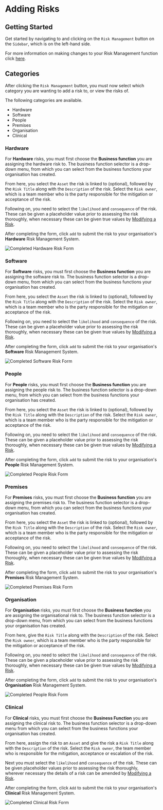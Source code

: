 # Adding Risks

## Getting Started

Get started by navigating to and clicking on the `Risk Management` button on the `Sidebar`, which is on the left-hand side.

For more information on making changes to your Risk Management function click [here][Risks].

## Categories

After clicking the `Risk Management` button, you must now select which category you are wanting to add a risk to, or view the risks of.

The following categories are available.
+ Hardware
+ Software
+ People
+ Premises
+ Organisation
+ Clinical

### Hardware

For **Hardware** risks, you must first choose the **Business function** you are assigning the hardware risk to. The business function selector is a drop-down menu, from which you can select from the business functions your organisation has created.

From here, you select the `Asset` the risk is linked to (optional), followed by the `Risk Title` along with the `Description` of the risk. Select the `Risk owner`, which is a team member who is the party responsible for the mitigation or acceptance of the risk. 

Following on, you need to select the `likelihood` and `consequence` of the risk. These can be given a placeholder value prior to assessing the risk thoroughly, when necessary these can be given true values by [Modifying a Risk][].

After completing the form, click `add` to submit the risk to your organisation's **Hardware** Risk Management System.

<img src="/img/DocImg/General Information/Risk_Management/Completed_Hardware_Risk_Form.png" alt="Completed Hardware Risk Form" class="center"/>

### Software

For **Software** risks, you must first choose the **Business function** you are assigning the software risk to. The business function selector is a drop-down menu, from which you can select from the business functions your organisation has created.

From here, you select the `Asset` the risk is linked to (optional), followed by the `Risk Title` along with the `Description` of the risk. Select the `Risk owner`, which is a team member who is the party responsible for the mitigation or acceptance of the risk. 

Following on, you need to select the `likelihood` and `consequence` of the risk. These can be given a placeholder value prior to assessing the risk thoroughly, when necessary these can be given true values by [Modifying a Risk][].

After completing the form, click `add` to submit the risk to your organisation's **Software** Risk Management System.

<img src="/img/DocImg/General Information/Risk_Management/Completed_Software_Risk_Form.png" alt="Completed Software Risk Form" class="center"/>

### People

For **People** risks, you must first choose the **Business function** you are assigning the people risk to. The business function selector is a drop-down menu, from which you can select from the business functions your organisation has created.

From here, you select the `Asset` the risk is linked to (optional), followed by the `Risk Title` along with the `Description` of the risk. Select the `Risk owner`, which is a team member who is the party responsible for the mitigation or acceptance of the risk. 

Following on, you need to select the `likelihood` and `consequence` of the risk. These can be given a placeholder value prior to assessing the risk thoroughly, when necessary these can be given true values by [Modifying a Risk][].

After completing the form, click `add` to submit the risk to your organisation's **People** Risk Management System.

<img src="/img/DocImg/General Information/Risk_Management/Completed_People_Risk_Form.png" alt="Completed People Risk Form" class="center"/>

### Premises

For **Premises** risks, you must first choose the **Business function** you are assigning the premises risk to. The business function selector is a drop-down menu, from which you can select from the business functions your organisation has created.

From here, you select the `Asset` the risk is linked to (optional), followed by the `Risk Title` along with the `Description` of the risk. Select the `Risk owner`, which is a team member who is the party responsible for the mitigation or acceptance of the risk. 

Following on, you need to select the `likelihood` and `consequence` of the risk. These can be given a placeholder value prior to assessing the risk thoroughly, when necessary these can be given true values by [Modifying a Risk][].

After completing the form, click `add` to submit the risk to your organisation's **Premises** Risk Management System.

<img src="/img/DocImg/General Information/Risk_Management/Completed_Premises_Risk_Form.png" alt="Completed Premises Risk Form" class="center"/>

### Organisation

For **Organisation** risks, you must first choose the **Business function** you are assigning the organisational risk to. The business function selector is a drop-down menu, from which you can select from the business functions your organisation has created.

From here, give the `Risk Title` along with the `Description` of the risk. Select the `Risk owner`, which is a team member who is the party responsible for the mitigation or acceptance of the risk. 

Following on, you need to select the `likelihood` and `consequence` of the risk. These can be given a placeholder value prior to assessing the risk thoroughly, when necessary these can be given true values by [Modifying a Risk][].

After completing the form, click `add` to submit the risk to your organisation's **Organisation** Risk Management System.

<img src="/img/DocImg/General Information/Risk_Management/Completed_Organisation_Risk_Form.png" alt="Completed People Risk Form" class="center"/>

### Clinical

For **Clinical** risks, you must first choose the **Business Function** you are assigning the clinical risk to. The business function selector is a drop-down menu from which you can select from the business functions your organisation has created.

From here, assign the risk to an `Asset` and give the risk a `Risk Title` along with the `Description` of the risk. Select the `Risk owner`, the team member who is responsible for the mitigation, acceptance or escalation of the risk.

Next you must select the `likelihood` and `consequence` of the risk. These can be given placeholder values prior to assessing the risk thoroughly, wherever necessary the details of a risk can be amended by [Modifying a Risk][].

After completing the form, click `Add` to submit the risk to your organisation's **Clinical** Risk Management System.

<img src="/img/DocImg/General Information/Risk_Management/Completed_Clinical_Risk_Form.png" alt="Completed Clinical Risk Form" class="center"/>

[Risks]: ../actions#risk-management-risks
[Modifying a Risk]: ../actions#modifying-a-risk
